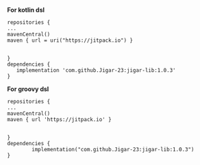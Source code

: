 **For kotlin dsl**

    repositories {
    ...
    mavenCentral()
    maven { url = uri("https://jitpack.io") }

    
    }
    dependencies {
	   implementation 'com.github.Jigar-23:jigar-lib:1.0.3'
	}


**For groovy dsl**
    
    repositories {
    ...
    mavenCentral()
    maven { url 'https://jitpack.io' }

    
    }
    dependencies {
	        implementation("com.github.Jigar-23:jigar-lib:1.0.3")
	}






